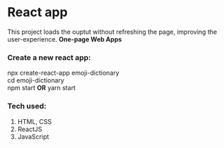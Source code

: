 # React app

This project loads the ouptut without refreshing the page, improving the user-experience. 
<b>One-page Web Apps</b>

### Create a new react app:
npx create-react-app emoji-dictionary <br>
cd emoji-dictionary <br>
npm start <b>OR</b> yarn start

### Tech used:
<ol>
<li>HTML, CSS</li>
<li>ReactJS</li>
<li>JavaScript</li>
</ol>